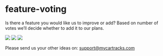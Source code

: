 # feature-voting
Is there a feature you would like us to improve or add? Based on number of votes we’ll decide whether to add it to our plans.

[![](https://api.gh-polls.com/poll/01CEVTWKMZQEYG375409HHTZ6K/Driver%20safety%20and%20ECO%20score)](https://api.gh-polls.com/poll/01CEVTWKMZQEYG375409HHTZ6K/Driver%20safety%20and%20ECO%20score/vote)
[![](https://api.gh-polls.com/poll/01CEVTWKMZQEYG375409HHTZ6K/Heatmap%20most%20travelled%20roads%20and%20areas%20with)](https://api.gh-polls.com/poll/01CEVTWKMZQEYG375409HHTZ6K/Heatmap%20most%20travelled%20roads%20and%20areas%20with/vote)
[![](https://api.gh-polls.com/poll/01CEVTY8BJGMQBKNGYZSV5TMKD/Automatically%20send%20your%20reports%20directly%20to%20your%20email)](https://api.gh-polls.com/poll/01CEVTY8BJGMQBKNGYZSV5TMKD/Automatically%20send%20your%20reports%20directly%20to%20your%20email/vote)

Please send us your other ideas on: support@mycartracks.com

